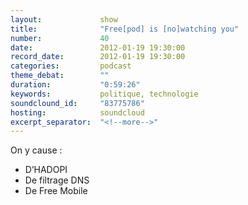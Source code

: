 ```yaml
---
layout:             show
title:              "Free[pod] is [no]watching you"
number:             40
date:               2012-01-19 19:30:00
record_date:        2012-01-19 19:30:00
categories:         podcast
theme_debat:        ""
duration:           "0:59:26"
keywords:           politique, technologie
soundclound_id:     "83775786"
hosting:            soundcloud
excerpt_separator:  "<!--more-->"
---
```



On y cause :

- D’HADOPI
- De filtrage DNS
- De Free Mobile
